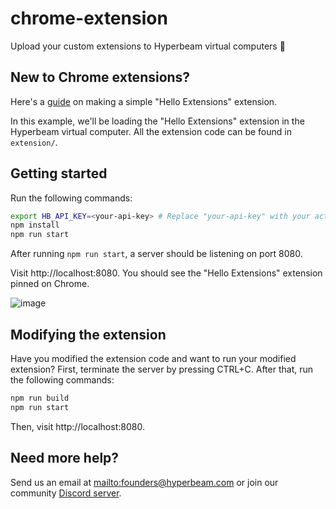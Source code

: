 # chrome-extension

Upload your custom extensions to Hyperbeam virtual computers 👏

## New to Chrome extensions?

Here's a [guide](https://developer.chrome.com/docs/extensions/mv3/getstarted/development-basics/) on making a simple "Hello Extensions" extension.

In this example, we'll be loading the "Hello Extensions" extension in the Hyperbeam virtual computer. All the extension code can be found in `extension/`.

## Getting started

Run the following commands:

```bash
export HB_API_KEY=<your-api-key> # Replace "your-api-key" with your actual API key
npm install
npm run start
```

After running `npm run start`, a server should be listening on port 8080.

Visit http://localhost:8080. You should see the "Hello Extensions" extension pinned on Chrome.

![image](https://user-images.githubusercontent.com/18666879/195963632-03abbb3b-021f-4390-9c0d-e4c9c2fef4e0.png)

## Modifying the extension

Have you modified the extension code and want to run your modified extension? First, terminate the server by pressing CTRL+C. After that, run the following commands:

```bash
npm run build 
npm run start
```

Then, visit http://localhost:8080.

## Need more help?

Send us an email at [mailto:founders@hyperbeam.com](founders@hyperbeam.com) or join our community [Discord server](https://discord.gg/D78RsGfQjq).
